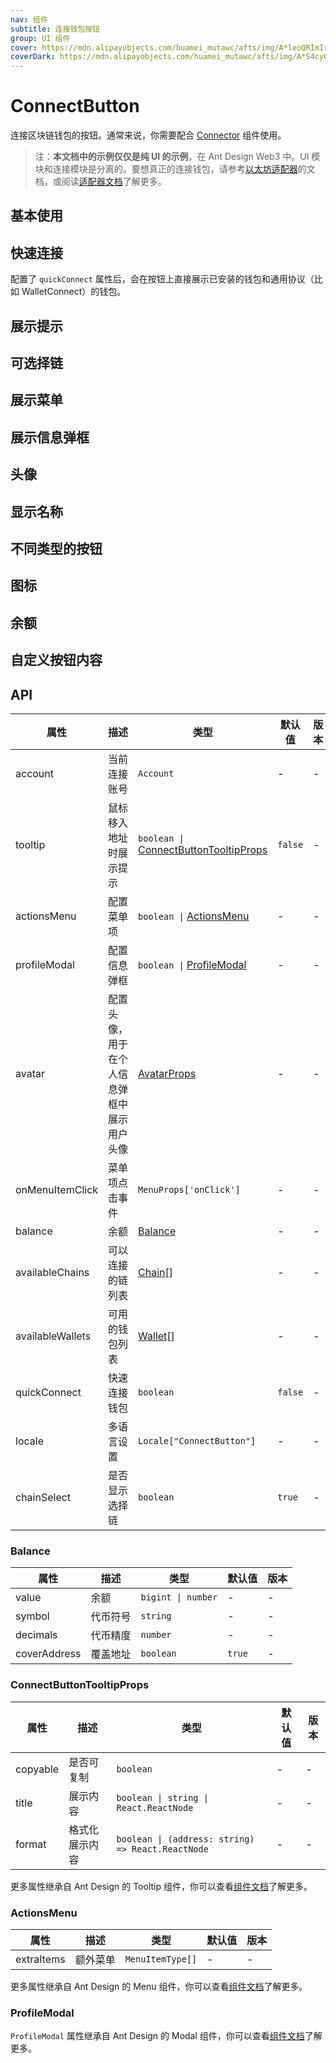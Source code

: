 ```yaml
---
nav: 组件
subtitle: 连接钱包按钮
group: UI 组件
cover: https://mdn.alipayobjects.com/huamei_mutawc/afts/img/A*leoQRImIrekAAAAAAAAAAAAADlrGAQ/original
coverDark: https://mdn.alipayobjects.com/huamei_mutawc/afts/img/A*S4cyQ7OCxDUAAAAAAAAAAAAADlrGAQ/original
---
```


# ConnectButton

连接区块链钱包的按钮。通常来说，你需要配合 [Connector](../connector/index.zh-CN.md) 组件使用。

> 注：**本文档中的示例仅仅是纯 UI 的示例**，在 Ant Design Web3 中。UI 模块和连接模块是分离的。要想真正的连接钱包，请参考[以太坊适配器](../ethereum/index.zh-CN.md)的文档，或阅读[适配器文档](../../../../docs/guide/adapter.zh-CN.md)了解更多。

## 基本使用

<code src="./demos/basic.tsx"></code>

## 快速连接

配置了 `quickConnect` 属性后，会在按钮上直接展示已安装的钱包和通用协议（比如 WalletConnect）的钱包。

<code src="./demos/quick-connect"></code>

## 展示提示

<code src="./demos/tooltip.tsx"></code>

## 可选择链

<code src="./demos/chains.tsx"></code>

## 展示菜单

<code src="./demos/menu.tsx"></code>

## 展示信息弹框

<code src="./demos/profileModal.tsx"></code>

## 头像

<code src="./demos/avatar.tsx"></code>

## 显示名称

<code src="./demos/name.tsx"></code>

## 不同类型的按钮

<code src="./demos/type.tsx"></code>

## 图标

<code src="./demos/icon.tsx"></code>

## 余额

<code src="./demos/balance.tsx"></code>

## 自定义按钮内容

<code src="./demos/customButton.tsx"></code>

## API

| 属性 | 描述 | 类型 | 默认值 | 版本 |
| --- | --- | --- | --- | --- |
| account | 当前连接账号 | `Account` | - | - |
| tooltip | 鼠标移入地址时展示提示 | `boolean \|` [ConnectButtonTooltipProps](#connectbuttontooltipprops) | `false` | - |
| actionsMenu | 配置菜单项 | `boolean \|` [ActionsMenu](#actionsmenu) | - | - |
| profileModal | 配置信息弹框 | `boolean \|` [ProfileModal](#profilemodal) | - | - |
| avatar | 配置头像，用于在个人信息弹框中展示用户头像 | [AvatarProps](https://ant.design/components/avatar-cn#api) | - | - |
| onMenuItemClick | 菜单项点击事件 | `MenuProps['onClick']` | - | - |
| balance | 余额 | [Balance](#balance) | - | - |
| availableChains | 可以连接的链列表 | [Chain](../types/index.zh-CN.md#chain)\[] | - | - |
| availableWallets | 可用的钱包列表 | [Wallet](../types/index.zh-CN.md#wallet)\[] | - | - |
| quickConnect | 快速连接钱包 | `boolean` | `false` | - |
| locale | 多语言设置 | `Locale["ConnectButton"]` | - | - |
| chainSelect | 是否显示选择链 | `boolean` | `true` | - |

### Balance

| 属性         | 描述     | 类型               | 默认值 | 版本 |
| ------------ | -------- | ------------------ | ------ | ---- |
| value        | 余额     | `bigint \| number` | -      | -    |
| symbol       | 代币符号 | `string`           | -      | -    |
| decimals     | 代币精度 | `number`           | -      | -    |
| coverAddress | 覆盖地址 | `boolean`          | `true` | -    |

### ConnectButtonTooltipProps

| 属性     | 描述           | 类型                                              | 默认值 | 版本 |
| -------- | -------------- | ------------------------------------------------- | ------ | ---- |
| copyable | 是否可复制     | `boolean`                                         | -      | -    |
| title    | 展示内容       | `boolean \| string \| React.ReactNode`            | -      | -    |
| format   | 格式化展示内容 | `boolean \| (address: string) => React.ReactNode` | -      | -    |

更多属性继承自 Ant Design 的 Tooltip 组件，你可以查看[组件文档](https://ant.design/components/tooltip-cn#api)了解更多。

### ActionsMenu

| 属性       | 描述     | 类型             | 默认值 | 版本 |
| ---------- | -------- | ---------------- | ------ | ---- |
| extraItems | 额外菜单 | `MenuItemType[]` | -      | -    |

更多属性继承自 Ant Design 的 Menu 组件，你可以查看[组件文档](https://ant.design/components/menu-cn#api)了解更多。

### ProfileModal

`ProfileModal` 属性继承自 Ant Design 的 Modal 组件，你可以查看[组件文档](https://ant.design/components/modal-cn#api)了解更多。
